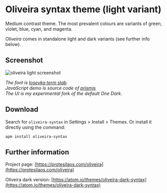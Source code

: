 # Oliveira syntax theme (light variant)

Medium contrast theme. The most prevalent colours are variants of green, violet, blue, cyan, and magenta.

*Oliveira* comes in standalone light and dark variants (see further info below).

## Screenshot

![oliveira light screenshot](https://raw.githubusercontent.com/protesilaos/prot16/master/oliveira/img/oliveira_light_sample.png)

*The font is [Iosevka term slab](https://github.com/be5invis/Iosevka)*.  
*JavaScript demo is source code of [prismjs](http://prismjs.com/)*  
*The UI is my experimental fork of the default One Dark*.

## Download

Search for `oliveira-syntax` in Settings > Install > Themes. Or install it directly using the command:

```shell
apm install oliveira-syntax
```

## Further information

Project page: [https://protesilaos.com/oliveira](https://protesilaos.com/oliveira)

Oliveira dark version: [https://atom.io/themes/oliveira-dark-syntax](https://atom.io/themes/oliveira-dark-syntax)
